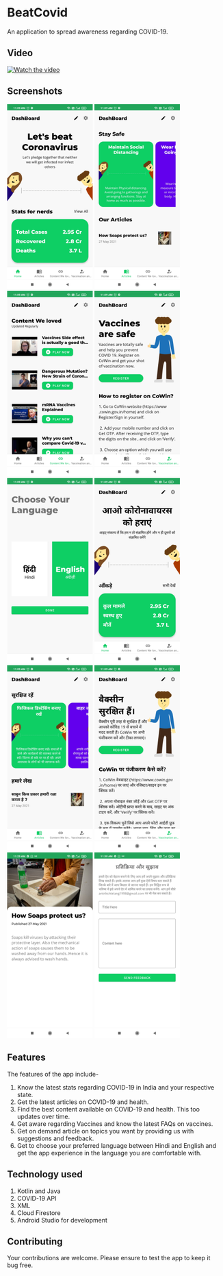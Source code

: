 # BeatCovid
An application to spread awareness regarding COVID-19.

## Video
[![Watch the video](https://img.youtube.com/vi/RqhL4CAuDp8/maxresdefault.jpg)](https://www.youtube.com/watch?v=RqhL4CAuDp8)

## Screenshots
<p float="left">
  <img src = "/app/src/main/res/drawable/ss1.jpg" alt  = "Screenshot" width = "200px"/>
  <img src = "/app/src/main/res/drawable/ss2.jpg" alt  = "Screenshot" width = "200px"/>
  <img src = "/app/src/main/res/drawable/ss3.jpg" alt  = "Screenshot" width = "200px"/>
  <img src = "/app/src/main/res/drawable/ss4.jpg" alt  = "Screenshot" width = "200px"/>
  <img src = "/app/src/main/res/drawable/ss5.jpg" alt  = "Screenshot" width = "200px"/>
  <img src = "/app/src/main/res/drawable/ss6.jpg" alt  = "Screenshot" width = "200px"/>
  <img src = "/app/src/main/res/drawable/ss7.jpg" alt  = "Screenshot" width = "200px"/>
  <img src = "/app/src/main/res/drawable/ss8.jpg" alt  = "Screenshot" width = "200px"/>
  <img src = "/app/src/main/res/drawable/ss9.jpg" alt  = "Screenshot" width = "200px"/>
  <img src = "/app/src/main/res/drawable/ss10.jpg" alt  = "Screenshot" width = "200px"/>
</p>


## Features
The features of the app include-
1. Know the latest stats regarding COVID-19 in India and your respective state.
2. Get the latest articles on COVID-19 and health.
3. Find the best content available on COVID-19 and health. This too updates over time.
4. Get aware regarding Vaccines and know the latest FAQs on vaccines.
5. Get on demand article on topics you want by providing us with suggestions and feedback.
6. Get to choose your preferred language between Hindi and English and get the app experience in the language you are comfortable with.

## Technology used
1. Kotlin and Java
2. COVID-19 API
3. XML
4. Cloud Firestore
5. Android Studio for development

## Contributing
Your contributions are welcome. Please ensure to test the app to keep it bug free.
